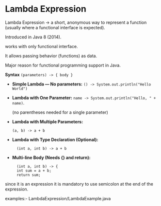 # Lambda Expression
Lambda Expression -> a short, anonymous way to represent a function (usually where a functional interface is expected).

Introduced in Java 8 (2014).

works with only functional interface.

It allows passing behavior (functions) as data.

Major reason for functional programming support in Java.

**Syntax** `(parameters) -> { body }`

* **Simple Lambda — No parameters:**
 `() -> System.out.println("Hello World")`


* **Lambda with One Parameter:**
`name -> System.out.println("Hello, " + name)`.

     (no parentheses needed for a single parameter)



* **Lambda with Multiple Parameters:**

      (a, b) -> a + b
* **Lambda with Type Declaration (Optional):**

        (int a, int b) -> a + b

* **Multi-line Body (Needs {} and return):**

        (int a, int b) -> {
        int sum = a + b;
        return sum;

since it is an expression it is mandatory to use semicolon at the end of the expression.

examples:- LambdaExpression/LambdaExample.java